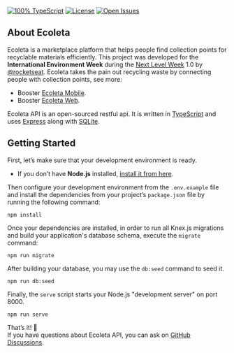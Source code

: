 <!-- Badges -->
[![100% TypeScript](https://img.shields.io/github/languages/top/guiribmedeiros/ecoleta-api?style=for-the-badge)](https://github.com/guiribmedeiros/ecoleta-api/search?l=typescript)
[![License](https://img.shields.io/github/license/guiribmedeiros/ecoleta-api?style=for-the-badge)](./LICENSE.md)
[![Open Issues](https://img.shields.io/github/issues/guiribmedeiros/ecoleta-api?style=for-the-badge)](https://github.com/guiribmedeiros/ecoleta-api/issues)

## About Ecoleta

Ecoleta is a marketplace platform that helps people find collection points for recyclable materials efficiently. This project was developed for the **International Environment Week** during the [Next Level Week](https://nextlevelweek.com) 1.0 by [@rocketseat](https://github.com/rocketseat). Ecoleta takes the pain out recycling waste by connecting people with collection points, see more:

- Booster [Ecoleta Mobile](https://github.com/guiribmedeiros/ecoleta-mobile).
- Booster [Ecoleta Web](https://github.com/guiribmedeiros/ecoleta-web).

Ecoleta API is an open-sourced restful api. It is written in [TypeScript](http://www.typescriptlang.org) and
uses [Express](https://expressjs.com/) along with [SQLite](https://www.sqlite.org/).

## Getting Started

First, let’s make sure that your development environment is ready.

- If you don’t have **Node.js** installed, [install it from here](https://nodejs.org/).

Then configure your development environment from the `.env.example` file and install the dependencies from your project’s `package.json` file by running the following command:

```
npm install
```

Once your dependencies are installed, in order to run all Knex.js migrations and build your application's database schema, execute the `migrate` command:

```
npm run migrate
```

After building your database, you may use the `db:seed` command to seed it.

```
npm run db:seed
```

Finally, the `serve` script starts your Node.js "development server" on port 8000.

```
npm run serve
```

That’s it! :rocket:  
If you have questions about Ecoleta API, you can ask on [GitHub Discussions](https://github.com/guiribmedeiros/ecoleta-api/discussions).

